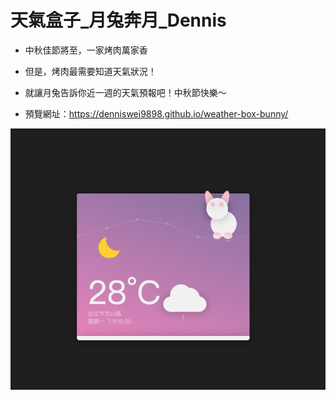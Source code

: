 # 天氣盒子\_月兔奔月\_Dennis

- 中秋佳節將至，一家烤肉萬家香

- 但是，烤肉最需要知道天氣狀況！

- 就讓月兔告訴你近一週的天氣預報吧！中秋節快樂～

- 預覽網址：https://denniswei9898.github.io/weather-box-bunny/

![image](https://github.com/DennisWei9898/weather-box-bunny/blob/main/%E6%9C%88%E5%85%94.png)
